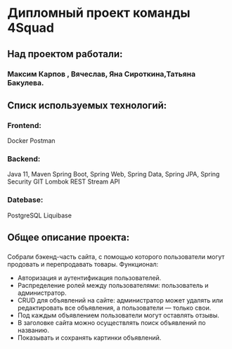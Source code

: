 # Дипломный проект команды 4Squad
## Над проектом работали: 
### Максим Карпов , Вячеслав, Яна Сироткина,Татьяна Бакулева. 

## Списк используемых технологий:
### Frontend:
Docker
Postman

### Backend:
Java 11, Maven
Spring Boot, Spring Web, Spring Data, Spring JPA, Spring Security
GIT Lombok REST Stream API

### Datebase:
PostgreSQL
Liquibase


## Общее описание проекта:
###
Собрали бэкенд-часть сайта, с помощью которого пользователи могут продовать и перепродавать товары.
Функционал:
- Авторизация и аутентификация пользователей.
- Распределение ролей между пользователями: пользователь и администратор.
- CRUD для объявлений на сайте: администратор может удалять или редактировать все объявления, а пользователи — только свои.
- Под каждым объявлением пользователи могут оставлять отзывы.
- В заголовке сайта можно осуществлять поиск объявлений по названию.
- Показывать и сохранять картинки объявлений.




